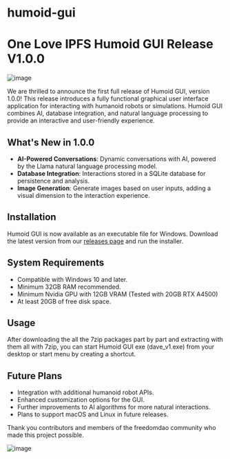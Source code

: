 # humoid-gui


# One Love IPFS Humoid GUI Release V1.0.0

![image](https://github.com/graylan0/humoid-gui/assets/34530588/7fd5a62d-02a5-4d0e-b33f-edb04d923f55)





We are thrilled to announce the first full release of Humoid GUI, version 1.0.0! This release introduces a fully functional graphical user interface application for interacting with humanoid robots or simulations. Humoid GUI combines AI, database integration, and natural language processing to provide an interactive and user-friendly experience.

## What's New in 1.0.0

- **AI-Powered Conversations**: Dynamic conversations with AI, powered by the Llama natural language processing model.
- **Database Integration**: Interactions stored in a SQLite database for persistence and analysis.
- **Image Generation**: Generate images based on user inputs, adding a visual dimension to the interaction experience.


## Installation

Humoid GUI is now available as an executable file for Windows. Download the latest version from our [releases page](https://github.com/graylan0/humoid-gui/releases) and run the installer.

## System Requirements

- Compatible with Windows 10 and later.
- Minimum 32GB RAM recommended.
- Minimum Nvidia GPU with 12GB VRAM (Tested with 20GB RTX A4500)
- At least 20GB of free disk space.

## Usage

After downloading the all the 7zip packages part by part and extracting with them all with 7zip, you can start Humoid GUI exe (dave_v1.exe) from your desktop or start menu by creating a shortcut.


## Future Plans

- Integration with additional humanoid robot APIs.
- Enhanced customization options for the GUI.
- Further improvements to AI algorithms for more natural interactions.
- Plans to support macOS and Linux in future releases.



Thank you contributors and members of the freedomdao community who made this project possible.




![image](https://github.com/graylan0/humoid-gui/assets/34530588/b9644ccf-13f0-4600-bfad-b9a45ba5017c)

